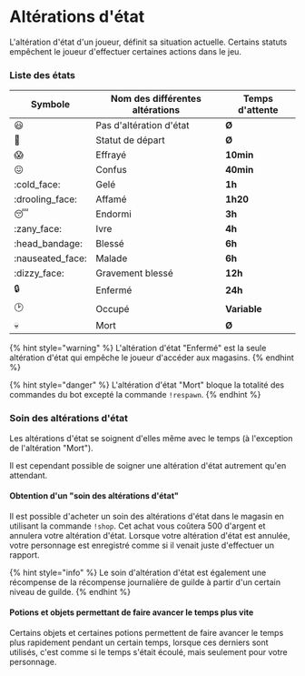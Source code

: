 # Altérations d'état

L'altération d'état d'un joueur, définit sa situation actuelle. Certains statuts empêchent le joueur d'effectuer certaines actions dans le jeu.

### Liste des états

| Symbole           | Nom des différentes altérations | Temps d'attente |
| ----------------- | ------------------------------- | --------------- |
| :smiley:          | Pas d'altération d'état         | **Ø**           |
| :baby:            | Statut de départ                | **Ø**           |
| :scream:          | Effrayé                         | **10min**       |
| :confounded:      | Confus                          | **40min**       |
| :cold\_face:      | Gelé                            | **1h**          |
| :drooling\_face:  | Affamé                          | **1h20**        |
| :sleeping:        | Endormi                         | **3h**          |
| :zany\_face:      | Ivre                            | **4h**          |
| :head\_bandage:   | Blessé                          | **6h**          |
| :nauseated\_face: | Malade                          | **6h**          |
| :dizzy\_face:     | Gravement blessé                | **12h**         |
| :lock:            | Enfermé                         | **24h**         |
| :clock2:          | Occupé                          | **Variable**    |
| :skull:           | Mort                            | **Ø**           |

{% hint style="warning" %}
L'altération d'état "Enfermé" est la seule altération d'état qui empêche le joueur d'accéder aux magasins.
{% endhint %}

{% hint style="danger" %}
L'altération d'état "Mort" bloque la totalité des commandes du bot excepté la commande `!respawn`.
{% endhint %}

### Soin des altérations d'état

Les altérations d'état se soignent d'elles même avec le temps (à l'exception de l'altération "Mort").

Il est cependant possible de soigner une altération d'état autrement qu'en attendant.

#### Obtention d'un "soin des altérations d'état"

Il est possible d'acheter un soin des altérations d'état dans le magasin en utilisant la commande `!shop`. Cet achat vous coûtera 500 d'argent et annulera votre altération d'état. Lorsque votre altération d'état est annulée, votre personnage est enregistré comme si il venait juste d'effectuer un rapport.

{% hint style="info" %}
Le soin d'altération d'état est également une récompense de la récompense journalière de guilde à partir d'un certain niveau de guilde.
{% endhint %}

#### Potions et objets permettant de faire avancer le temps plus vite

Certains objets et certaines potions permettent de faire avancer le temps plus rapidement pendant un certain temps, lorsque ces derniers sont utilisés, c'est comme si le temps s'était écoulé, mais seulement pour votre personnage.
